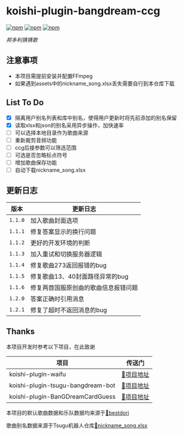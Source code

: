 # koishi-plugin-bangdream-ccg

[![npm](https://img.shields.io/npm/v/koishi-plugin-bangdream-ccg?style=flat-square)](https://www.npmjs.com/package/koishi-plugin-bangdream-ccg) [![npm](https://img.shields.io/npm/l/koishi-plugin-bangdream-ccg?style=flat-square)](https://www.npmjs.com/package/koishi-plugin-bangdream-ccg) [![npm](https://img.shields.io/npm/dt/koishi-plugin-bangdream-ccg?style=flat-square)](https://www.npmjs.com/package/koishi-plugin-bangdream-ccg)

*邦多利猜猜歌*

## 注意事项

* 本项目需提前安装并配置FFmpeg
* 如果遇到assets中的nickname_song.xlsx丢失需要自行到本仓库下载

## List To Do

* [X]  隔离用户别名列表和库中别名，使得用户更新时将先前添加的别名保留
* [X]  读取xlsx和json的别名采用异步操作，加快速率
* [ ]  可以选择本地目录作为歌曲来源
* [ ]  重新裁剪音频功能
* [ ]  ccg后接参数可以筛选范围
* [ ]  可选是否忽略标点符号
* [ ]  增加歌曲保存功能
* [ ]  自动下载nickname_song.xlsx

## 更新日志
| 版本      | 更新日志                |
|---------|---------------------|
| `1.1.0` | 加入歌曲封面选项            |
| `1.1.1` | 修复答案显示的换行问题         |
| `1.1.2` | 更好的开发环境的判断          |
| `1.1.3` | 加入重试和切换服务器逻辑        |
| `1.1.4` | 修复歌曲273返回报错的bug     |
| `1.1.5` | 修复歌曲13、40封面路径异常的bug |
| `1.1.6` | 修复两首国服原创曲的歌曲信息报错问题  |
| `1.2.0` | 答案正确时引用消息           |
| `1.2.1` | 修复了超时不返回消息的bug      |


## Thanks

本项目开发时参考以下项目，在此致谢


| 项目                                | 传送门                                  |
|-----------------------------------|--------------------------------------|
| koishi-plugin-waifu               | [🔗项目地址](https://bestdori.com/)      |
| koishi-plugin-tsugu-bangdream-bot | [🔗项目地址](https://bandoristation.com) |
| koishi-plugin-BanGDreamCardGuess  | [🔗项目地址](https://bandoristation.com) |

本项目的默认歌曲数据和乐队数据均来源于[🔗bestdori](https://bestdori.com/)

歌曲别名数据来源于Tsugu机器人仓库[🔗nickname_song.xlsx](https://github.com/Yamamoto-2/tsugu-bangdream-bot/raw/refs/heads/master/backend/config/nickname_song.xlsx)

